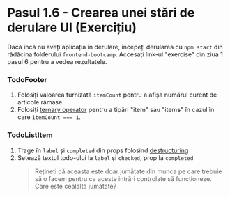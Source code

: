 # Pasul 1.6 - Crearea unei stări de derulare UI (Exercițiu)

Dacă încă nu aveți aplicația în derulare, începeți derularea cu `npm start` din rădăcina folderului `frontend-bootcamp`. Accesați link-ul "exercise" din ziua 1 pasul 6 pentru a vedea rezultatele.

### TodoFooter

1. Folosiți valoarea furnizată `itemCount` pentru a afișa numărul curent de articole rămase.
2. Folosiți [ternary operator](https://developer.mozilla.org/en-US/docs/Web/JavaScript/Reference/Operators/Conditional_Operator) pentru a tipări "item" sau "item**s**" în cazul în care `itemCount === 1`.

### TodoListItem

1. Trage în `label` și `completed` din props folosind [destructuring](https://developer.mozilla.org/en-US/docs/Web/JavaScript/Reference/Operators/Destructuring_assignment#Object_destructuring)
2. Setează textul todo-ului la `label` și `checked`, prop la `completed`
   > Rețineți că aceasta este doar jumătate din munca pe care trebuie să o facem pentru ca aceste intrări controlate să funcționeze. Care este cealaltă jumătate?
